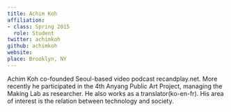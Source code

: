 ```yaml
---
title: Achim Koh
affiliation:
- class: Spring 2015
  role: Student
twitter: achimkoh
github: achimkoh
website: 
place: Brooklyn, NY
---
```

Achim Koh co-founded Seoul-based video podcast recandplay.net. More recently he participated in the 4th Anyang Public Art Project, managing the Making Lab as researcher. He also works as a translator(ko-en-fr). His area of interest is the relation between technology and society.